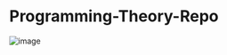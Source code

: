 # Programming-Theory-Repo

![image](https://user-images.githubusercontent.com/7503629/200851981-69e5f599-d364-432c-b0e2-408742ccbfc2.png)
